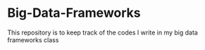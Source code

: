 # Big-Data-Frameworks
This repository is to keep track of the codes I write in my big data frameworks class
